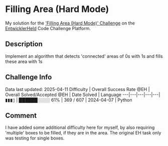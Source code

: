 # Filling Area (Hard Mode)

My solution for the ['Filling Area (Hard Mode)' Challenge](https://platform.entwicklerheld.de/challenge/filling-area-hard-mode?technology=Python) on the [EntwicklerHeld](https://platform.entwicklerheld.de/) Code Challenge Platform.

## Description
Implement an algorithm that detects 'connected' areas of 0s with 1s and fills these area with 1s

## Challenge Info
Data last updated: 2025-04-11
Difficulty | Overall Success Rate @EH | Overall Solved/Accepted @EH | Date Solved | Language
---|---|---|---|---|
▮▮▮▯ | ██████░░░░ 61% | 369 / 607 | 2024-04-07 | Python

## Comment
I have added some additional difficulty here for myself, by also requiring 'multiple' boxes to be filled, if they are in the area. The original EH task only was testing for single boxes.